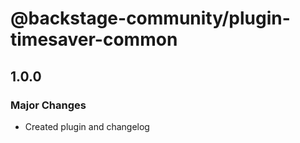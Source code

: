 # @backstage-community/plugin-timesaver-common

## 1.0.0

### Major Changes

- Created plugin and changelog
